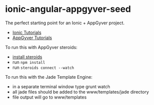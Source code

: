 ionic-angular-appgyver-seed
==========================

The perfect starting point for an Ionic + AppGyver project.

- [Ionic Tutorials](http://ionicframework.com/tutorials/)
- [AppGyver Tutorials](http://academy.appgyver.com/courses/steroids)

To run this with AppGyver steroids:
* [install steroids](http://academy.appgyver.com/courses/2/lessons/32)
* run `npm install`
* run `steroids connect --watch`

To run this with the Jade Template Engine:
* in a separate terminal window type grunt watch
* all jade files should be added to the www/templates/jade directory
* file output will go to www/templates
